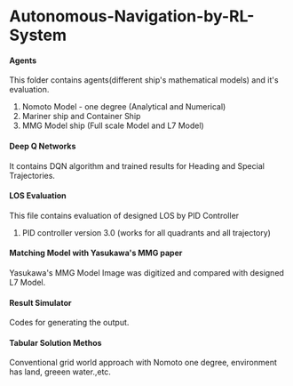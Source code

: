 # Autonomous-Navigation-by-RL-System
#### Agents ####
This folder contains agents(different ship's mathematical models) and it's evaluation.
  1. Nomoto Model - one degree (Analytical and Numerical)
  2. Mariner ship and Container Ship
  3. MMG Model ship  (Full scale Model and L7 Model)
#### Deep Q Networks ####
It contains DQN algorithm and trained results for Heading and Special Trajectories.


#### LOS Evaluation ####
This file contains evaluation of designed LOS by PID Controller
1. PID controller version 3.0 (works for all quadrants and all trajectory)
  
#### Matching Model with Yasukawa's MMG paper ####
Yasukawa's MMG Model Image was digitized and compared with designed L7 Model. 
 
#### Result Simulator #####
Codes for generating the output. 

#### Tabular Solution Methos ####
Conventional grid world approach with Nomoto one degree, environment has land, greeen water.,etc.


 
 
